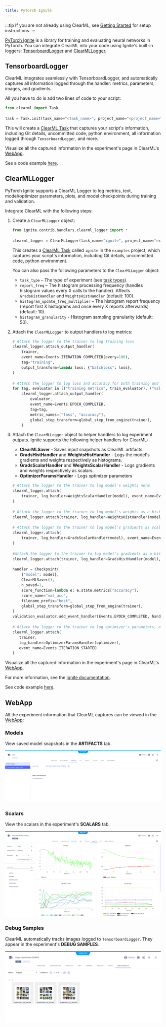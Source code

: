 ```yaml
---
title: PyTorch Ignite
---
```


:::tip
If you are not already using ClearML, see [Getting Started](../getting_started/ds/ds_first_steps.md) for setup 
instructions.
:::

[PyTorch Ignite](https://pytorch.org/ignite/index.html) is a library for training and evaluating neural networks in 
PyTorch. You can integrate ClearML into your code using Ignite's built-in loggers: [TensorboardLogger](#tensorboardlogger) 
and [ClearMLLogger](#clearmllogger). 

## TensorboardLogger

ClearML integrates seamlessly with TensorboardLogger, and automatically captures all information logged through the 
handler: metrics, parameters, images, and gradients.

All you have to do is add two lines of code to your script:

```python
from clearml import Task

task = Task.init(task_name="<task_name>", project_name="<project_name>")
```

This will create a [ClearML Task](../fundamentals/task.md) that captures your script's information, including Git details, 
uncommitted code, python environment, all information logged through `TensorboardLogger`, and more. 

Visualize all the captured information in the experiment's page in ClearML's [WebApp](#webapp).

See a code example [here](https://github.com/allegroai/clearml/blob/master/examples/frameworks/ignite/cifar_ignite.py).

## ClearMLLogger
PyTorch Ignite supports a ClearML Logger to log metrics, text, model/optimizer parameters, plots, and model checkpoints 
during training and validation. 

Integrate ClearML with the following steps:
1. Create a `ClearMLLogger` object:

   ```python
   from ignite.contrib.handlers.clearml_logger import *

   clearml_logger = ClearMLLogger(task_name="ignite", project_name="examples")
   ```
   
   This creates a [ClearML Task](../fundamentals/task.md) called `ignite` in the `examples` project, which captures your 
   script's information, including Git details, uncommitted code, python environment. 
  
   You can also pass the following parameters to the `ClearMLLogger` object:
   * `task_type` – The type of experiment (see [task types](../fundamentals/task.md#task-types)).
   * `report_freq` – The histogram processing frequency (handles histogram values every X calls to the handler). Affects 
     `GradsHistHandler` and `WeightsHistHandler` (default: 100).
   * `histogram_update_freq_multiplier` – The histogram report frequency (report first X histograms and once every X 
     reports afterwards) (default: 10).
   * `histogram_granularity` - Histogram sampling granularity (default: 50).

1. Attach the `ClearMLLogger` to output handlers to log metrics: 

   ```python 
   # Attach the logger to the trainer to log training loss 
   clearml_logger.attach_output_handler(
       trainer,
       event_name=Events.ITERATION_COMPLETED(every=100),
       tag="training",
       output_transform=lambda loss: {"batchloss": loss},
   )
  
   # Attach the logger to log loss and accuracy for both training and validation
   for tag, evaluator in [("training metrics", train_evaluator), ("validation metrics", validation_evaluator)]:
       clearml_logger.attach_output_handler(
           evaluator,
           event_name=Events.EPOCH_COMPLETED,
           tag=tag,
           metric_names=["loss", "accuracy"],
           global_step_transform=global_step_from_engine(trainer),
       )
   ```

1. Attach the `ClearMLLogger` object to helper handlers to log experiment outputs. Ignite supports the following helper handlers for ClearML:
   * **ClearMLSaver** - Saves input snapshots as ClearML artifacts.
   * **GradsHistHandler** and **WeightsHistHandler** - Logs the model's gradients and weights respectively as histograms.
   * **GradsScalarHandler** and **WeightsScalarHandler** - Logs gradients and weights respectively as scalars.
   * **OptimizerParamsHandler** - Logs optimizer parameters

   ```python
   # Attach the logger to the trainer to log model's weights norm
   clearml_logger.attach(
       trainer, log_handler=WeightsScalarHandler(model), event_name=Events.ITERATION_COMPLETED(every=100)
   )

   # Attach the logger to the trainer to log model's weights as a histogram 
   clearml_logger.attach(trainer, log_handler=WeightsHistHandler(model), event_name=Events.EPOCH_COMPLETED(every=100))

   # Attach the logger to the trainer to log model's gradients as scalars
   clearml_logger.attach(
       trainer, log_handler=GradsScalarHandler(model), event_name=Events.ITERATION_COMPLETED(every=100)
   )

   #Attach the logger to the trainer to log model's gradients as a histogram    
   clearml_logger.attach(trainer, log_handler=GradsHistHandler(model), event_name=Events.EPOCH_COMPLETED(every=100))

   handler = Checkpoint(
       {"model": model},
       ClearMLSaver(),
       n_saved=1,
       score_function=lambda e: e.state.metrics["accuracy"],
       score_name="val_acc",
       filename_prefix="best",
       global_step_transform=global_step_from_engine(trainer),
   )
   validation_evaluator.add_event_handler(Events.EPOCH_COMPLETED, handler)
   
   # Attach the logger to the trainer to log optimizer's parameters, e.g. learning rate at each iteration
   clearml_logger.attach(
      trainer,
      log_handler=OptimizerParamsHandler(optimizer),
      event_name=Events.ITERATION_STARTED
   )
   ```
   
Visualize all the captured information in the experiment's page in ClearML's [WebApp](#webapp).

For more information, see the [ignite documentation](https://pytorch.org/ignite/v0.5.0.post2/generated/ignite.handlers.clearml_logger.html). 

See code example [here](https://github.com/pytorch/ignite/blob/master/examples/mnist/mnist_with_clearml_logger.py).

## WebApp

All the experiment information that ClearML captures can be viewed in the [WebApp](../webapp/webapp_overview.md): 

### Models

View saved model snapshots in the **ARTIFACTS** tab.

![Model snapshots](../img/ignite_artifact.png)

### Scalars 

View the scalars in the experiment's **SCALARS** tab.

![Scalars](../img/examples_cifar_scalars.png)


### Debug Samples

ClearML automatically tracks images logged to `TensorboardLogger`. They appear in the experiment's **DEBUG SAMPLES**.


![Debug Samples](../img/examples_integration_pytorch_ignite_debug.png)

